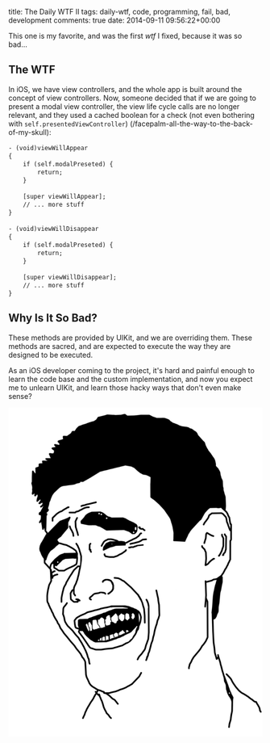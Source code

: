title: The Daily WTF II
tags: daily-wtf, code, programming, fail, bad, development
comments: true
date: 2014-09-11 09:56:22+00:00

This one is my favorite, and was the first *wtf* I fixed, because it was so 
bad...

## The WTF

In iOS, we have view controllers, and the whole app is built around the concept of view controllers. Now, someone decided that if we are going to present a modal view controller, the view life cycle calls are no longer relevant, and they used a cached boolean for a check (not even bothering with `self.presentedViewController`) (/facepalm-all-the-way-to-the-back-of-my-skull):

```objc
- (void)viewWillAppear
{
    if (self.modalPreseted) {
        return;
    }

    [super viewWillAppear];
    // ... more stuff
}

- (void)viewWillDisappear
{
    if (self.modalPreseted) {
        return;
    }

    [super viewWillDisappear];
    // ... more stuff
}
```

## Why Is It So Bad?

These methods are provided by UIKit, and we are overriding them. These methods are sacred, and are expected to execute the way they are designed to be executed. 

As an iOS developer coming to the project, it's hard and painful enough to learn the code base and the custom implementation, and now you expect me to unlearn UIKit, and learn those hacky ways that don't even make sense?

![image](/images/srsly.png)

